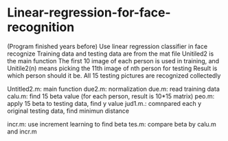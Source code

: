 # Linear-regression-for-face-recognition
(Program finished years before)
Use linear regression classifier in face recognize
Training data and testing data are from the mat file
Unitiled2 is the main function
The first 10 image of each person is used in training, 
and Unitile2(n) means picking the 11th image of nth person for testing
Result is which person should it be.
All 15 testing pictures are recognized collectedly 

Untitled2.m: main function
due2.m: normalization
due.m: read training data
calu.m: find 15 beta value (for each person, result is 10*15 matrix)
peo.m: apply 15 beta to testing data, find y value
jud1.m.: comnpared each y original testing data, find minimun distance

incr.m: use increment learning to find beta
tes.m: compare beta by calu.m and incr.m
